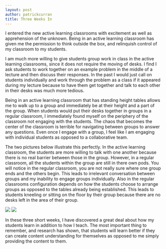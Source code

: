 ```yaml
---
layout: post
author: patrickcurran
title: Three Weeks In
---
```

I entered the new active learning classrooms with excitement as well as apprehension of the unknown.  Being in an active learning classroom has given me the permission to think outside the box, and relinquish control of my classroom to my students.

I am much more willing to give students group work in class in the active learning classrooms, since it does not require the moving of desks.  I find I ask students to work together on an example problem in the middle of a lecture and then discuss their responses.  In the past I would just call on students individually and work through the problem as a class if it appeared during my lecture because to have them get together and talk to each other in their desks was much more tedious.

Being in an active learning classroom that has standing height tables allows me to walk up to a group and immediately be at their height and a part of the group.  When students would put their desks together in groups in a regular classroom, I immediately found myself on the periphery of the classroom not engaging with the students.  The chaos that becomes the center of the classroom is terrible for navigating between groups to answer any questions.  Even once I engage with a group, I feel like I am engaging with individual students as opposed to a collaborative team.

The two pictures below illustrate this perfectly.  In the active learning classroom, the students are more willing to talk with one another because there is no real barrier between those in the group.  However, in a regular classroom, all the students within the group are still in there own pods.  You will notice in the regular classroom, you are not really sure where one group ends and the others begin.  This leads to irrelevant conversation between groups and my inability to engage groups individually.  Also in the regular classrooms configuration depends on how the students choose to arrange groups as opposed to the tables already being established.  This leads to students kneeling or sitting on the floor by their group because there are no desks left in the area of their group.

<div class="flex-wrapper">
  <img src="{{ site.baseurl }}/img/curran01.jpg">
  <img src="{{ site.baseurl }}/img/curran02.jpg">
</div>

In these three short weeks, I have discovered a great deal about how my students learn in addition to how I teach.  The most important thing to remember, and research has shown, that students will learn better if they can create content understanding for themselves as opposed to me simply providing the content to them.
